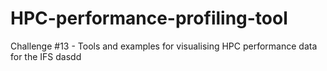 # HPC-performance-profiling-tool
Challenge #13 - Tools and examples for visualising HPC performance data for the IFS
dasdd
